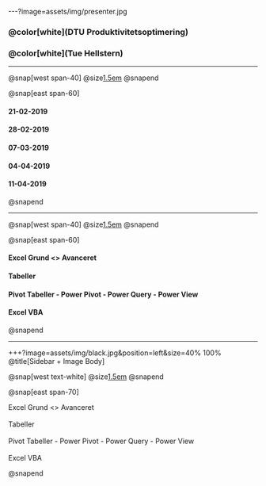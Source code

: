 ---?image=assets/img/presenter.jpg

### @color[white](DTU Produktivitetsoptimering)
### @color[white](Tue Hellstern)

---

@snap[west span-40]
@size[1.5em](Kursusgange)
@snapend

@snap[east span-60]
  #### 21-02-2019
  #### 28-02-2019
  #### 07-03-2019

  #### 04-04-2019
  #### 11-04-2019
@snapend

---

@snap[west span-40]
@size[1.5em](Kursusindhold)
@snapend

@snap[east span-60]
  #### Excel Grund <> Avanceret
  #### Tabeller
  #### Pivot Tabeller - Power Pivot - Power Query - Power View
  #### Excel VBA
@snapend

---

+++?image=assets/img/black.jpg&position=left&size=40% 100%
@title[Sidebar + Image Body]

@snap[west text-white]
  @size[1.5em](Indhold)
@snapend

@snap[east span-70]

  Excel Grund <> Avanceret
  <br><br>
  Tabeller
  <br><br>
  Pivot Tabeller - Power Pivot - Power Query - Power View
  <br><br>
  Excel VBA
  
@snapend

